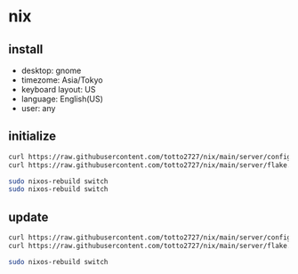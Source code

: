 # nix

## install

- desktop: gnome
- timezome: Asia/Tokyo
- keyboard layout: US
- language: English(US)
- user: any

## initialize

```bash
curl https://raw.githubusercontent.com/totto2727/nix/main/server/configuration.nix | sudo tee /etc/nixos/configuration.nix
curl https://raw.githubusercontent.com/totto2727/nix/main/server/flake.nix | sudo tee /etc/nixos/flake.nix

sudo nixos-rebuild switch
sudo nixos-rebuild switch
```

## update

```bash
curl https://raw.githubusercontent.com/totto2727/nix/main/server/configuration.nix | sudo tee /etc/nixos/configuration.nix
curl https://raw.githubusercontent.com/totto2727/nix/main/server/flake.nix | sudo tee /etc/nixos/flake.nix

sudo nixos-rebuild switch
```

